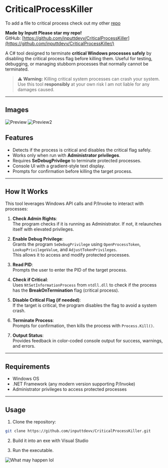 # CriticalProcessKiller

To add a file to critical process check out my other [repo](https://github.com/inputtdevv/SetCriticalProcess/tree/main)


**Made by Inputt Please star my repo!**  
GitHub: [https://github.com/inputtdevv/CriticalProcessKiller](https://github.com/inputtdevv/CriticalProcessKiller/)

A C# tool designed to terminate **critical Windows processes safely** by disabling the critical process flag before killing them. Useful for testing, debugging, or managing stubborn processes that normally cannot be terminated.

> ⚠️ **Warning:** Killing critical system processes can crash your system. Use this tool **responsibly** at your own risk I am not liable for any damages caused.

---



## Images
![Preview](https://www.silkcoding.dev/stalled/Screenshot%202025-10-24%20175229.png)
![Preview2](https://www.silkcoding.dev/stalled/Screenshot%202025-10-24%20180157.png)

## Features

- Detects if the process is critical and disables the critical flag safely.
- Works only when run with **Administrator privileges**.
- Requires **SeDebugPrivilege** to terminate protected processes.
- Console UI with a gradient-style text display.
- Prompts for confirmation before killing the target process.

---

## How It Works

This tool leverages Windows API calls and P/Invoke to interact with processes:

1. **Check Admin Rights**:  
   The program checks if it is running as Administrator. If not, it relaunches itself with elevated privileges.

2. **Enable Debug Privilege**:  
   Grants the program `SeDebugPrivilege` using `OpenProcessToken`, `LookupPrivilegeValue`, and `AdjustTokenPrivileges`.  
   This allows it to access and modify protected processes.

3. **Read PID**:  
   Prompts the user to enter the PID of the target process.

4. **Check if Critical**:  
   Uses `NtSetInformationProcess` from `ntdll.dll` to check if the process has the **BreakOnTermination** flag (critical process).

5. **Disable Critical Flag (if needed)**:  
   If the target is critical, the program disables the flag to avoid a system crash.

6. **Terminate Process**:  
   Prompts for confirmation, then kills the process with `Process.Kill()`.

7. **Output Status**:  
   Provides feedback in color-coded console output for success, warnings, and errors.

---

## Requirements

- Windows OS
- .NET Framework (any modern version supporting P/Invoke)
- Administrator privileges to access protected processes

---

## Usage

 1. Clone the repository:

```bash
git clone https://github.com/inputtdevv/CriticalProcessKiller.git
```
2. Build it into an exe with Visual Studio

3. Run the executable.


![What may happen lol](https://media.giphy.com/media/v1.Y2lkPTc5MGI3NjExd3cyOGo4dzVtZDMyeWRkczVlaGVpcHY0djF0M3F1MTBpNzVqdG03aSZlcD12MV9naWZzX3NlYXJjaCZjdD1n/nZ9OnDVJoEaLPlVRc1/giphy.gif)

